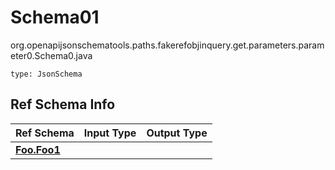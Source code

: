 # Schema01
org.openapijsonschematools.paths.fakerefobjinquery.get.parameters.parameter0.Schema0.java
```
type: JsonSchema
```

## Ref Schema Info
Ref Schema | Input Type | Output Type
---------- | ---------- | -----------
[**Foo.Foo1**](../../../components/schemas/Foo.md) |  | 
